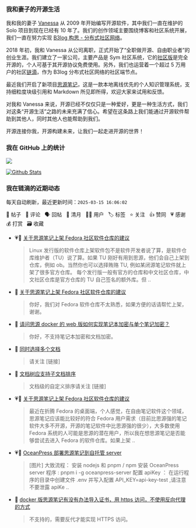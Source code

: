 ### 我和妻子的开源生活

我和我的妻子 [Vanessa](https://github.com/Vanessa219) 从 2009 年开始编写开源软件，其中我们一直在维护的 Solo 项目到现在已经有 10 年了。我们的创作领域主要围绕博客和社区系统开展，我们一直在努力实现 [B3log 构思 - 分布式社区网络](https://ld246.com/article/1546941897596)。

2018 年初，我和 Vanessa 从公司离职，正式开始了“全职做开源、自由职业者”的创业生涯。我们建立了一家公司，主要产品是 Sym 社区系统，它的[社区版](https://github.com/88250/symphony)是完全开源的，个人可基于其开源协议免费使用。另外，我们也运营着一个超过 5 万用户的社区[链滴](https://ld246.com)，作为 B3log 分布式社区网络的社区端节点。

最近我们开启了新项目[思源笔记](https://github.com/siyuan-note/siyuan)，这是一款本地离线优先的个人知识管理系统，支持细粒度块级引用和 Markdown 所见即所得，欢迎大家来试用和反馈。

对我和 Vanessa 来说，开源已经不仅仅只是一种爱好，更是一种生活方式，我们对这条“开源生活”之路的未来充满了信心。希望在这条路上我们能通过开源软件帮助到其他人，同时其他人也能帮助到我们。

开源连接你我，开源构建未来，让我们一起走进开源的世界！

### 我在 GitHub 上的统计

<a title="Hits" target="_blank" href="https://github.com/88250/88250"><img src="https://hits.b3log.org/88250/88250.svg"></a>

[![Github Stats](https://github-readme-stats.vercel.app/api?username=88250&theme=tokyonight&show_icons=true)](https://github.com/88250)

<!--events start -->

### 我在链滴的近期动态

每天自动刷新，最近更新时间：`2025-03-15 16:06:02`

📝 帖子 &nbsp; 💬 评论 &nbsp; 🗣 回帖 &nbsp; 🌙 清月 &nbsp; 👨‍💻 用户 &nbsp; 🏷️ 标签 &nbsp; ⭐️ 关注 &nbsp; 👍 赞同 &nbsp; 💗 感谢 &nbsp; 💰 打赏 &nbsp; 🗃 收藏

* 💗💬 [关于思源笔记上架 Fedora 社区软件仓库的建议](https://ld246.com/article/1741991498858/comment/1742013262023#comments)

  > Linux 发行版的软件仓库上架软件包不是软件开发者说了算，是软件仓库维护者（TU）说了算。如果 TU 刚好有用到思源，他们会自己上架到仓库，例如 ob。当然你也可以选择贿赂 TU, 例如某闭源笔记软件就上架了很多官方仓库。 每个发行版一般有官方的仓库和中文社区仓库，中文社区仓库是官方仓库的 TU 自己签名的额外库。但 ..
* 💬 [关于思源笔记上架 Fedora 社区软件仓库的建议](https://ld246.com/article/1741991498858/comment/1742010933814#comments)

  > 你好，我们对 Fedora 软件仓库不太熟悉，如果方便的话请帮忙上架，谢谢。
* 💬 [请问思源 docker 的 web 版如何实现笔记本加密与单个笔记加密？](https://ld246.com/article/1742006768283/comment/1742010844395#comments)

  > 你好，不支持笔记本加密和文档加密。
* 💬 [同时选择多个文档](https://ld246.com/article/1742005217836/comment/1742010435424#comments)

  > 请关注 [链接]
* 💬 [文档树应支持子文档排序](https://ld246.com/article/1742008113112/comment/1742010154027#comments)

  > 文档级的自定义排序请关注 [链接]
* 💗📝 [关于思源笔记上架 Fedora 社区软件仓库的建议](https://ld246.com/article/1741991498858)

  > 最近在折腾 Fedora 的桌面端，个人感觉，在自由笔记软件这个领域，思源笔记应该能比较好的符合 Fedora 用户需求（目前比思源强的笔记软件大多不开源，开源的笔记软件中比思源强的很少），大多数使用 Fedora 系统的人可能是思源的潜在用户，所以我在想思源笔记是否能够尝试去进入 Fedora 的软件仓库。如果上架  ..
* 💗📝 [OceanPress 部署思源笔记到自托管 server](https://ld246.com/article/1741959023937)

  > [图片] 大致流程： 安装 nodejs 和 pnpm / npm 安装 OceanPress server 程序 : pnpm i -g oceanpress-server 配置 apiKey ： 在运行程序的目录中创建文件 .env 并写入配置 API_KEY=api-key-test ,请注意不要泄露 apiKe ..
* 💬 [docker 版思源笔记有没有办法导入证书，用 https 访问，不使用反向代理的方式](https://ld246.com/article/1741927792973/comment/1741928077704#comments)

  > 不支持的，需要反代才能实现 HTTPS 访问。


<!--events end -->
